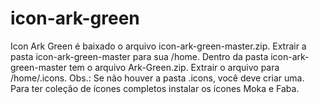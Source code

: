 # icon-ark-green
Icon Ark Green
é baixado o arquivo icon-ark-green-master.zip. Extrair a pasta icon-ark-green-master para sua /home. Dentro da pasta icon-ark-green-master tem o arquivo Ark-Green.zip. Extrair o arquivo para /home/.icons. Obs.: Se não houver a pasta .icons, você deve criar uma. Para ter coleção de ícones completos instalar os ícones Moka e Faba.
